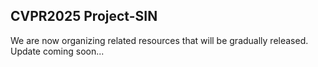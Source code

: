 CVPR2025 Project-SIN 
----
We are now organizing related resources that will be gradually released.
Update coming soon...
